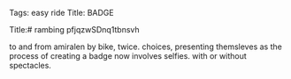 Tags: easy ride
Title: BADGE  
  
Title:# rambing pfjqzwSDnq1tbnsvh 
  
to and from amiralen by bike, twice. choices, presenting themsleves as the process of creating a badge now involves selfies. with or without spectacles. 